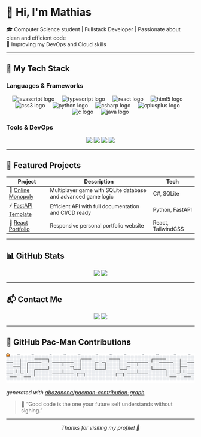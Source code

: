 # 👋 Hi, I'm Mathias

🎓 Computer Science student | Fullstack Developer | Passionate about clean and efficient code  
🌱 Improving my DevOps and Cloud skills  

---

## 🧰 My Tech Stack

### Languages & Frameworks
<div align="center">
  <img src="https://cdn.jsdelivr.net/gh/devicons/devicon/icons/javascript/javascript-original.svg" height="30" alt="javascript logo"  />
  <img width="12" />
  <img src="https://cdn.jsdelivr.net/gh/devicons/devicon/icons/typescript/typescript-original.svg" height="30" alt="typescript logo"  />
  <img width="12" />
  <img src="https://cdn.jsdelivr.net/gh/devicons/devicon/icons/react/react-original.svg" height="30" alt="react logo"  />
  <img width="12" />
  <img src="https://cdn.jsdelivr.net/gh/devicons/devicon/icons/html5/html5-original.svg" height="30" alt="html5 logo"  />
  <img width="12" />
  <img src="https://cdn.jsdelivr.net/gh/devicons/devicon/icons/css3/css3-original.svg" height="30" alt="css3 logo"  />
  <img width="12" />
  <img src="https://cdn.jsdelivr.net/gh/devicons/devicon/icons/python/python-original.svg" height="30" alt="python logo"  />
  <img width="12" />
  <img src="https://cdn.jsdelivr.net/gh/devicons/devicon/icons/csharp/csharp-original.svg" height="30" alt="csharp logo"  />
  <img width="12" />
  <img src="https://cdn.jsdelivr.net/gh/devicons/devicon/icons/cplusplus/cplusplus-original.svg" height="30" alt="cplusplus logo"  />
  <img width="12" />
  <img src="https://cdn.jsdelivr.net/gh/devicons/devicon/icons/c/c-original.svg" height="30" alt="c logo"  />
  <img width="12" />
  <img src="https://cdn.jsdelivr.net/gh/devicons/devicon/icons/java/java-original.svg" height="30" alt="java logo"  />
</div>

### Tools & DevOps
<p align="center">
  <img src="https://img.shields.io/badge/Git-F05032?style=for-the-badge&logo=git&logoColor=white&animation=spin" />
  <img src="https://img.shields.io/badge/Docker-2496ED?style=for-the-badge&logo=docker&logoColor=white&animation=spin" />
  <img src="https://img.shields.io/badge/Linux-FCC624?style=for-the-badge&logo=linux&logoColor=black&animation=spin" />
  <img src="https://img.shields.io/badge/VSCode-007ACC?style=for-the-badge&logo=visualstudiocode&logoColor=white&animation=spin" />
</p>

---

## 🚀 Featured Projects

| Project | Description | Tech |
|--------|------------|-------|
| 🎲 [Online Monopoly](https://github.com/Mathiasdecastro/Monopoly) | Multiplayer game with SQLite database and advanced game logic | C#, SQLite |
| ⚡ [FastAPI Template](https://github.com/Mathiasdecastro/fastapi-template) | Efficient API with full documentation and CI/CD ready | Python, FastAPI |
| 🧩 [React Portfolio](https://github.com/Mathiasdecastro/portfolio) | Responsive personal portfolio website | React, TailwindCSS |

---

## 📊 GitHub Stats

<p align="center">
  <img height="160em" src="https://github-readme-stats.vercel.app/api?username=Mathiasdecastro&show_icons=true&theme=radical" />
  <img height="160em" src="https://github-readme-stats.vercel.app/api/top-langs/?username=Mathiasdecastro&layout=compact&theme=radical" />
</p>

---

## 📬 Contact Me

<p align="center">
  <a href="mailto:mathias.dev@gmail.com"><img src="https://img.shields.io/badge/Email-mathias.dev@gmail.com-red?style=for-the-badge&logo=gmail&logoColor=white"/></a>
  <a href="https://www.linkedin.com/in/ton-lien/"><img src="https://img.shields.io/badge/LinkedIn-0077B5?style=for-the-badge&logo=linkedin&logoColor=white"/></a>
</p>

---
## 👾 GitHub Pac-Man Contributions

<picture>
  <source media="(prefers-color-scheme: dark)" srcset="https://raw.githubusercontent.com/mathiasdecastro/mathiasdecastro/output/pacman-contribution-graph-dark.svg">
  <source media="(prefers-color-scheme: light)" srcset="https://raw.githubusercontent.com/mathiasdecastro/mathiasdecastro/output/pacman-contribution-graph.svg">
  <img alt="pacman contribution graph" src="https://raw.githubusercontent.com/mathiasdecastro/mathiasdecastro/output/pacman-contribution-graph.svg">
</picture>

_generated with [abozanona/pacman-contribution-graph](https://abozanona.github.io/pacman-contribution-graph/)_

> 💬 “Good code is the one your future self understands without sighing.”  

---

<p align="center">
  <i>Thanks for visiting my profile! 🚀</i>
</p>
